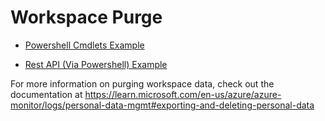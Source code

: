 # Workspace Purge

- [Powershell Cmdlets Example](WorkspacePurgePowershellCmdlets.ps1)

- [Rest API (Via Powershell) Example](WorkspacePurgeRestAPIPowershell.ps1)

For more information on purging workspace data, check out the documentation at https://learn.microsoft.com/en-us/azure/azure-monitor/logs/personal-data-mgmt#exporting-and-deleting-personal-data
